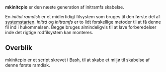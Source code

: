 **mkinitcpio** er den næste generation af initramfs skabelse.

En *initial ramdisk* er et midlertidigt filsystem som bruges til den første del af [systemstarten](/index.php?title=Boot_process_(Dansk)&action=edit&redlink=1 "Boot process (Dansk) (page does not exist)"). *initrd* og *initramfs* er to lidt forskellige metoder til at få denne fil ind i hukommelsen. Begge bruges almindeligvis til at lave forberedelser inde det rigtige rodfilsystem kan monteres.

## Overblik

mkinitcpio er et script skrevet i Bash, til at skabe et miljø til skabelse af denne første ramdisk.